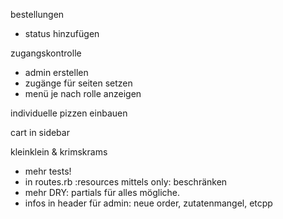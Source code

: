 bestellungen
- status hinzufügen

zugangskontrolle
- admin erstellen
- zugänge für seiten setzen
- menü je nach rolle anzeigen

individuelle pizzen einbauen

cart in sidebar

kleinklein & krimskrams
- mehr tests!
- in routes.rb :resources mittels only: beschränken
- mehr DRY: partials für alles mögliche.
- infos in header für admin: neue order, zutatenmangel, etcpp
